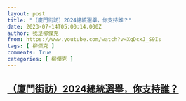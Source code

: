 ```yaml
---
layout: post
title: "（廈門街訪）2024總統選舉，你支持誰？"
date: 2023-07-14T05:00:14.000Z
author: 我是柳傑克
from: https://www.youtube.com/watch?v=XqDcxJ_S9Is
tags: [ 柳傑克 ]
comments: True
categories: [ 柳傑克 ]
---
```

<!--1689310814000-->
[（廈門街訪）2024總統選舉，你支持誰？](https://www.youtube.com/watch?v=XqDcxJ_S9Is)
------

<div>

</div>
